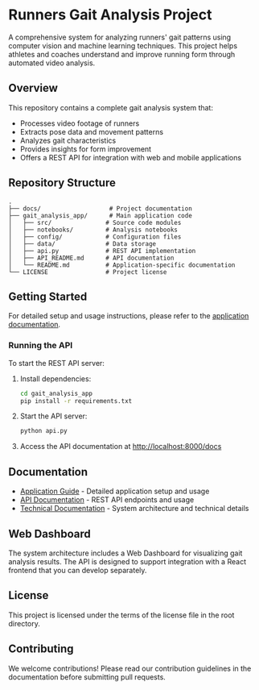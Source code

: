 # Runners Gait Analysis Project

A comprehensive system for analyzing runners' gait patterns using computer vision and machine learning techniques. This project helps athletes and coaches understand and improve running form through automated video analysis.

## Overview

This repository contains a complete gait analysis system that:

- Processes video footage of runners
- Extracts pose data and movement patterns
- Analyzes gait characteristics
- Provides insights for form improvement
- Offers a REST API for integration with web and mobile applications

## Repository Structure

```text
.
├── docs/                   # Project documentation
├── gait_analysis_app/      # Main application code
│   ├── src/               # Source code modules
│   ├── notebooks/         # Analysis notebooks
│   ├── config/            # Configuration files
│   ├── data/              # Data storage
│   ├── api.py             # REST API implementation
│   ├── API_README.md      # API documentation
│   └── README.md          # Application-specific documentation
└── LICENSE                # Project license
```

## Getting Started

For detailed setup and usage instructions, please refer to the [application documentation](gait_analysis_app/README.md).

### Running the API

To start the REST API server:

1. Install dependencies:

   ```bash
   cd gait_analysis_app
   pip install -r requirements.txt
   ```

2. Start the API server:

   ```bash
   python api.py
   ```

3. Access the API documentation at <http://localhost:8000/docs>

## Documentation

- [Application Guide](gait_analysis_app/README.md) - Detailed application setup and usage
- [API Documentation](gait_analysis_app/API_README.md) - REST API endpoints and usage
- [Technical Documentation](docs/) - System architecture and technical details

## Web Dashboard

The system architecture includes a Web Dashboard for visualizing gait analysis results. The API is designed to support integration with a React frontend that you can develop separately.

## License

This project is licensed under the terms of the license file in the root directory.

## Contributing

We welcome contributions! Please read our contribution guidelines in the documentation before submitting pull requests.
